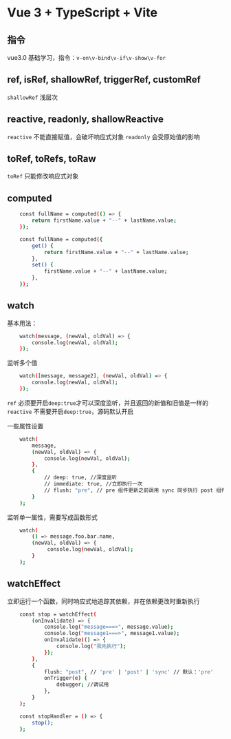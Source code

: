 # Vue 3 + TypeScript + Vite

## 指令

vue3.0 基础学习，指令：`v-on\v-bind\v-if\v-show\v-for`

## ref, isRef, shallowRef, triggerRef, customRef

`shallowRef` 浅层次

## reactive, readonly, shallowReactive

`reactive` 不能直接赋值，会破坏响应式对象
`readonly` 会受原始值的影响

## toRef, toRefs, toRaw

`toRef` 只能修改响应式对象

## computed

```bash
    const fullName = computed(() => {
        return firstName.value + "--" + lastName.value;
    });
```

```bash
    const fullName = computed({
        get() {
            return firstName.value + "--" + lastName.value;
        },
        set() {
            firstName.value + "--" + lastName.value;
        },
    });
```

## watch

基本用法：

```bash
    watch(message, (newVal, oldVal) => {
        console.log(newVal, oldVal);
    });
```

监听多个值

```bash
    watch([message, message2], (newVal, oldVal) => {
        console.log(newVal, oldVal);
    });
```

`ref` 必须要开启`deep:true`才可以深度监听，并且返回的新值和旧值是一样的
`reactive` 不需要开启`deep:true`，源码默认开启

一些属性设置

```bash
    watch(
        message,
        (newVal, oldVal) => {
            console.log(newVal, oldVal);
        },
        {
            // deep: true, //深度监听
            // immediate: true, //立即执行一次
            // flush: "pre", // pre 组件更新之前调用 sync 同步执行 post 组件更新之后执行
        }
    );
```

监听单一属性，需要写成函数形式

```bash
    watch(
        () => message.foo.bar.name,
        (newVal, oldVal) => {
             console.log(newVal, oldVal);
        }
    );
```

## watchEffect

立即运行一个函数，同时响应式地追踪其依赖，并在依赖更改时重新执行

```bash
    const stop = watchEffect(
        (onInvalidate) => {
            console.log("message===>", message.value);
            console.log("message1===>", message1.value);
            onInvalidate(() => {
                console.log("我先执行");
            });
        },
        {
            flush: "post", // 'pre' | 'post' | 'sync' // 默认：'pre'
            onTrigger(e) {
                debugger; //调试用
            },
        }
    );

    const stopHandler = () => {
        stop();
    };
```
